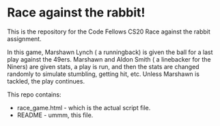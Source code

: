 # Race against the rabbit!

This is the repository for the Code Fellows CS20 Race against the rabbit assignment.

In this game, Marshawn Lynch ( a runningback) is given the ball for a last play against the 49ers.  Marshawn and Aldon Smith ( a linebacker for the Niners) are given stats, a play is run, and then the stats are changed randomly to simulate stumbling, getting hit, etc.  Unless Marshawn is tackled, the play continues.

This repo contains:
* race_game.html - which is the actual script file.
* README - ummm, this file. 